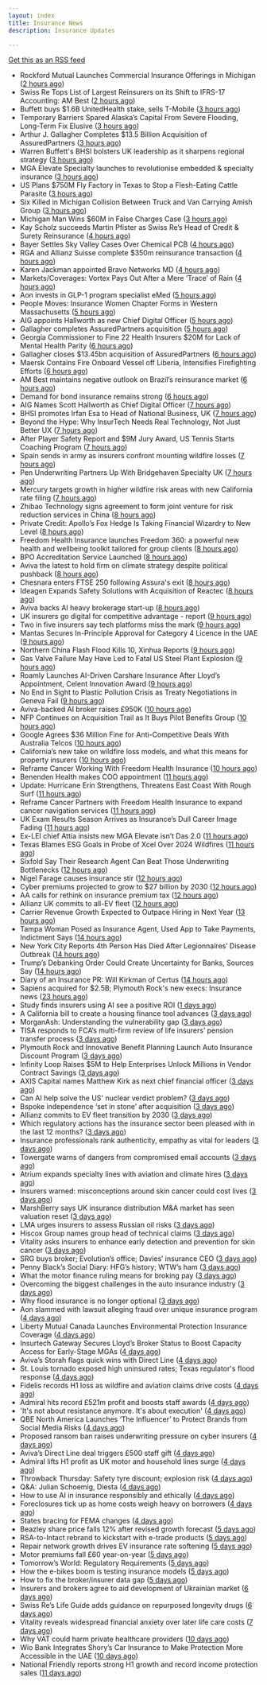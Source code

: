 ```yaml
---
layout: index
title: Insurance News
description: Insurance Updates

---
```


[Get this as an RSS feed](/insurance.rss)

<!-- news_marker starts -->
- Rockford Mutual Launches Commercial Insurance Offerings in Michigan ([2 hours ago](https://www.insurancejournal.com/news/midwest/2025/08/18/836137.htm))
- Swiss Re Tops List of Largest Reinsurers on its Shift to IFRS-17 Accounting: AM Best ([2 hours ago](https://www.insurancejournal.com/news/international/2025/08/18/836120.htm))
- Buffett buys $1.6B UnitedHealth stake, sells T-Mobile ([3 hours ago](https://www.dig-in.com/articles/buffett-buys-1-6b-unitedhealth-stake-sells-t-mobile))
- Temporary Barriers Spared Alaska’s Capital From Severe Flooding, Long-Term Fix Elusive ([3 hours ago](https://www.insurancejournal.com/news/west/2025/08/18/836104.htm))
- Arthur J. Gallagher Completes $13.5 Billion Acquisition of AssuredPartners ([3 hours ago](https://www.insurancejournal.com/news/national/2025/08/18/836091.htm))
- Warren Buffett's BHSI bolsters UK leadership as it sharpens regional strategy ([3 hours ago](https://www.insurancebusinessmag.com/uk/news/breaking-news/warren-buffetts-bhsi-bolsters-uk-leadership-as-it-sharpens-regional-strategy-546557.aspx))
- MGA Elevate Specialty launches to revolutionise embedded & specialty insurance ([3 hours ago](https://www.reinsurancene.ws/mga-elevate-specialty-launches-to-revolutionise-embedded-specialty-insurance/))
- US Plans $750M Fly Factory in Texas to Stop a Flesh-Eating Cattle Parasite ([3 hours ago](https://www.insurancejournal.com/news/southcentral/2025/08/18/836098.htm))
- Six Killed in Michigan Collision Between Truck and Van Carrying Amish Group ([3 hours ago](https://www.insurancejournal.com/news/midwest/2025/08/18/836094.htm))
- Michigan Man Wins $60M in False Charges Case ([3 hours ago](https://www.insurancejournal.com/news/midwest/2025/08/18/836086.htm))
- Kay Scholz succeeds Martin Pfister as Swiss Re’s Head of Credit & Surety Reinsurance ([4 hours ago](https://www.reinsurancene.ws/kay-scholz-succeeds-martin-pfister-as-swiss-res-head-of-credit-surety-reinsurance/))
- Bayer Settles Sky Valley Cases Over Chemical PCB ([4 hours ago](https://www.insurancejournal.com/news/national/2025/08/18/836077.htm))
- RGA and Allianz Suisse complete $350m reinsurance transaction ([4 hours ago](https://www.reinsurancene.ws/rga-and-allianz-suisse-complete-350m-reinsurance-transaction/))
- Karen Jackman appointed Bravo Networks MD ([4 hours ago](https://www.postonline.co.uk/broker/7958905/karen-jackman-appointed-bravo-networks-md))
- Markets/Coverages: Vortex Pays Out After a Mere ‘Trace’ of Rain ([4 hours ago](https://www.insurancejournal.com/news/national/2025/08/18/836055.htm))
- Aon invests in GLP-1 program specialist eMed ([5 hours ago](https://www.reinsurancene.ws/aon-invests-in-glp-1-program-specialist-emed/))
- People Moves: Insurance Women Chapter Forms in Western Massachusetts ([5 hours ago](https://www.insurancejournal.com/news/east/2025/08/18/835607.htm))
- AIG appoints Hallworth as new Chief Digital Officer ([5 hours ago](https://www.reinsurancene.ws/aig-appoints-hallworth-as-new-chief-digital-officer/))
- Gallagher completes AssuredPartners acquisition ([5 hours ago](https://www.postonline.co.uk/broker/7958904/gallagher-completes-assuredpartners-acquisition))
- Georgia Commissioner to Fine 22 Health Insurers $20M for Lack of Mental Health Parity ([6 hours ago](https://www.insurancejournal.com/news/southeast/2025/08/18/836053.htm))
- Gallagher closes $13.45bn acquisition of AssuredPartners ([6 hours ago](https://www.reinsurancene.ws/gallagher-closes-13-45bn-acquisition-of-assuredpartners/))
- Maersk Contains Fire Onboard Vessel off Liberia, Intensifies Firefighting Efforts ([6 hours ago](https://www.insurancejournal.com/news/international/2025/08/18/836051.htm))
- AM Best maintains negative outlook on Brazil’s reinsurance market ([6 hours ago](https://www.reinsurancene.ws/am-best-maintains-negative-outlook-on-brazils-reinsurance-market/))
- Demand for bond insurance remains strong ([6 hours ago](https://www.dig-in.com/news/demand-for-bond-insurance-remains-strong))
- AIG Names Scott Hallworth as Chief Digital Officer ([7 hours ago](https://www.insurtechinsights.com/aig-names-scott-hallworth-as-chief-digital-officer/))
- BHSI promotes Irfan Esa to Head of National Business, UK ([7 hours ago](https://www.reinsurancene.ws/bhsi-promotes-irfan-esa-to-head-of-national-business-uk/))
- Beyond the Hype: Why InsurTech Needs Real Technology, Not Just Better UX ([7 hours ago](https://www.insurtechinsights.com/beyond-the-hype-why-insurtech-needs-real-technology-not-just-better-ux/))
- After Player Safety Report and $9M Jury Award, US Tennis Starts Coaching Program ([7 hours ago](https://www.insurancejournal.com/news/national/2025/08/18/836032.htm))
- Spain sends in army as insurers confront mounting wildfire losses ([7 hours ago](https://www.insurancebusinessmag.com/uk/news/catastrophe/spain-sends-in-army-as-insurers-confront-mounting-wildfire-losses-546509.aspx))
- Pen Underwriting Partners Up With Bridgehaven Specialty UK ([7 hours ago](https://insurance-edge.net/2025/08/18/pen-underwriting-partners-up-with-bridgehaven-specialty-uk/))
- Mercury targets growth in higher wildfire risk areas with new California rate filing ([7 hours ago](https://www.reinsurancene.ws/mercury-targets-growth-in-higher-wildfire-risk-areas-with-new-california-rate-filing/))
- Zhibao Technology signs agreement to form joint venture for risk reduction services in China ([8 hours ago](https://www.reinsurancene.ws/zhibao-technology-signs-agreement-to-form-joint-venture-for-risk-reduction-services-in-china/))
- Private Credit: Apollo’s Fox Hedge Is Taking Financial Wizardry to New Level ([8 hours ago](https://www.insurancejournal.com/news/national/2025/08/18/836021.htm))
- Freedom Health Insurance launches Freedom 360: a powerful new health and wellbeing toolkit tailored for group clients ([8 hours ago](https://ifamagazine.com/freedom-health-insurance-launches-freedom-360-a-powerful-new-health-and-wellbeing-toolkit-tailored-for-group-clients/))
- BPO Accreditation Service Launched ([8 hours ago](https://insurance-edge.net/2025/08/18/bpo-accreditation-service-launched/))
- Aviva the latest to hold firm on climate strategy despite political pushback ([8 hours ago](https://www.insurancebusinessmag.com/uk/news/breaking-news/aviva-the-latest-to-hold-firm-on-climate-strategy-despite-political-pushback-546377.aspx))
- Chesnara enters FTSE 250 following Assura's exit ([8 hours ago](https://www.insurancebusinessmag.com/uk/news/life-insurance/chesnara-enters-ftse-250-following-assuras-exit-546486.aspx))
- Ideagen Expands Safety Solutions with Acquisition of Reactec ([8 hours ago](https://www.insurtechinsights.com/ideagen-expands-safety-solutions-with-acquisition-of-reactec/))
- Aviva backs AI heavy brokerage start-up ([8 hours ago](https://www.insurancebusinessmag.com/uk/news/sme/aviva-backs-ai-heavy-brokerage-startup-546478.aspx))
- UK insurers go digital for competitive advantage - report ([9 hours ago](https://www.insurancebusinessmag.com/uk/news/technology/uk-insurers-go-digital-for-competitive-advantage--report-546477.aspx))
- Two in five insurers say tech platforms miss the mark ([9 hours ago](https://www.postonline.co.uk/news/7958902/two-in-five-insurers-say-tech-platforms-miss-the-mark))
- Mantas Secures In-Principle Approval for Category 4 Licence in the UAE ([9 hours ago](https://www.insurtechinsights.com/mantas-secures-in-principle-approval-for-category-4-licence-in-the-uae/))
- Northern China Flash Flood Kills 10, Xinhua Reports ([9 hours ago](https://www.insurancejournal.com/news/international/2025/08/18/836016.htm))
- Gas Valve Failure May Have Led to Fatal US Steel Plant Explosion ([9 hours ago](https://www.insurancejournal.com/news/east/2025/08/18/835978.htm))
- Roamly Launches AI-Driven Carshare Insurance After Lloyd’s Appointment, Celent Innovation Award ([9 hours ago](https://www.insurtechinsights.com/roamly-launches-ai-driven-carshare-insurance-after-lloyds-appointment-celent-innovation-award/))
- No End in Sight to Plastic Pollution Crisis as Treaty Negotiations in Geneva Fail ([9 hours ago](https://www.insurancejournal.com/news/international/2025/08/18/836011.htm))
- Aviva-backed AI broker raises £950K ([10 hours ago](https://www.postonline.co.uk/broker/7958903/aviva-backed-ai-broker-raises-%C2%A3950k))
- NFP Continues on Acquisition Trail as It Buys Pilot Benefits Group ([10 hours ago](https://insurance-edge.net/2025/08/18/nfp-continues-on-acquisition-trail-as-it-buys-pilot-benefits-group/))
- Google Agrees $36 Million Fine for Anti-Competitive Deals With Australia Telcos ([10 hours ago](https://www.insurancejournal.com/news/international/2025/08/18/836005.htm))
- California’s new take on wildfire loss models, and what this means for property insurers ([10 hours ago](https://www.insurancejournal.com/blogs/cotality/2025/08/18/835958.htm))
- Reframe Cancer Working With Freedom Health Insurance ([10 hours ago](https://insurance-edge.net/2025/08/18/reframe-cancer-working-with-freedom-health-insurance/))
- Benenden Health makes COO appointment ([11 hours ago](https://ifamagazine.com/benenden-health-makes-coo-appointment/))
- Update: Hurricane Erin Strengthens, Threatens East Coast With Rough Surf ([11 hours ago](https://www.insurancejournal.com/news/international/2025/08/18/836001.htm))
- Reframe Cancer Partners with Freedom Health Insurance to expand cancer navigation services ([11 hours ago](https://ifamagazine.com/reframe-cancer-partners-with-freedom-health-insurance-to-expand-cancer-navigation-services/))
- UK Exam Results Season Arrives as Insurance’s Dull Career Image Fading ([11 hours ago](https://insurance-edge.net/2025/08/18/uk-exam-results-season-arrives-as-insurances-dull-career-image-fading/))
- Ex-LEI chief Attia insists new MGA Elevate isn’t Das 2.0 ([11 hours ago](https://www.postonline.co.uk/personal/7958900/ex-lei-chief-attia-insists-new-mga-elevate-isn%E2%80%99t-das-20))
- Texas Blames ESG Goals in Probe of Xcel Over 2024 Wildfires ([11 hours ago](https://www.insurancejournal.com/news/southcentral/2025/08/18/835994.htm))
- Sixfold Say Their Research Agent Can Beat Those Underwriting Bottlenecks ([12 hours ago](https://insurance-edge.net/2025/08/18/sixfold-say-their-research-agent-can-beat-those-underwriting-bottlenecks/))
- Nigel Farage causes insurance stir ([12 hours ago](https://www.insurancebusinessmag.com/uk/news/travel/nigel-farage-causes-insurance-stir-546455.aspx))
- Cyber premiums projected to grow to $27 billion by 2030 ([12 hours ago](https://www.insurancebusinessmag.com/uk/news/cyber/cyber-premiums-projected-to-grow-to-27-billion-by-2030-546449.aspx))
- AA calls for rethink on insurance premium tax ([12 hours ago](https://www.insurancebusinessmag.com/uk/news/auto-motor/aa-calls-for-rethink-on-insurance-premium-tax-546448.aspx))
- Allianz UK commits to all-EV fleet ([12 hours ago](https://www.insurancebusinessmag.com/uk/news/auto-motor/allianz-uk-commits-to-allev-fleet-546447.aspx))
- Carrier Revenue Growth Expected to Outpace Hiring in Next Year ([13 hours ago](https://www.insurancejournal.com/news/national/2025/08/18/835619.htm))
- Tampa Woman Posed as Insurance Agent, Used App to Take Payments, Indictment Says ([14 hours ago](https://www.insurancejournal.com/news/southeast/2025/08/18/835972.htm))
- New York City Reports 4th Person Has Died After Legionnaires’ Disease Outbreak ([14 hours ago](https://www.insurancejournal.com/news/east/2025/08/18/835983.htm))
- Trump’s Debanking Order Could Create Uncertainty for Banks, Sources Say ([14 hours ago](https://www.insurancejournal.com/news/national/2025/08/18/835988.htm))
- Diary of an Insurance PR: Will Kirkman of Certus ([14 hours ago](https://www.postonline.co.uk/people/7958006/diary-of-an-insurance-pr-will-kirkman-of-certus))
- Sapiens acquired for $2.5B; Plymouth Rock's new execs: Insurance news ([23 hours ago](https://www.dig-in.com/news/sapiens-acquired-2-5b-plymouth-rock-executive-news))
- Study finds insurers using AI see a positive ROI ([1 days ago](https://www.dig-in.com/news/insurers-using-ai-see-a-positive-roi))
- A California bill to create a housing finance tool advances ([3 days ago](https://www.dig-in.com/news/a-california-bill-to-create-a-housing-finance-tool-advances))
- MorganAsh: Understanding the vulnerability gap ([3 days ago](https://ifamagazine.com/morganash-understanding-the-vulnerability-gap/))
- TISA responds to FCA’s multi-firm review of life insurers’ pension transfer process ([3 days ago](https://ifamagazine.com/tisa-responds-to-fcas-multi-firm-review-of-life-insurers-pension-transfer-process/))
- Plymouth Rock and Innovative Benefit Planning Launch Auto Insurance Discount Program ([3 days ago](https://www.insurtechinsights.com/plymouth-rock-and-innovative-benefit-planning-launch-auto-insurance-discount-program/))
- Infinity Loop Raises $5M to Help Enterprises Unlock Millions in Vendor Contract Savings ([3 days ago](https://www.insurtechinsights.com/infinity-loop-raises-5m-to-help-enterprises-unlock-millions-in-vendor-contract-savings/))
- AXIS Capital names Matthew Kirk as next chief financial officer ([3 days ago](https://www.insurancebusinessmag.com/uk/news/breaking-news/axis-capital-names-matthew-kirk-as-next-chief-financial-officer-546344.aspx))
- Can AI help solve the US' nuclear verdict problem? ([3 days ago](https://www.insurancebusinessmag.com/uk/news/breaking-news/can-ai-help-solve-the-us-nuclear-verdict-problem-546336.aspx))
- Bspoke independence ‘set in stone’ after acquisition ([3 days ago](https://www.postonline.co.uk/news/7958876/bspoke-independence-%E2%80%98set-in-stone%E2%80%99-after-acquisition))
- Allianz commits to EV fleet transition by 2030 ([3 days ago](https://www.postonline.co.uk/news/7958899/allianz-commits-to-ev-fleet-transition-by-2030))
- Which regulatory actions has the insurance sector been pleased with in the last 12 months? ([3 days ago](https://www.insurancebusinessmag.com/uk/tv/which-regulatory-actions-has-the-insurance-sector-been-pleased-with-in-the-last-12-months-546325.aspx))
- Insurance professionals rank authenticity, empathy as vital for leaders ([3 days ago](https://www.insurancebusinessmag.com/uk/news/diversity-inclusion/insurance-professionals-rank-authenticity-empathy-as-vital-for-leaders-546318.aspx))
- Towergate warns of dangers from compromised email accounts ([3 days ago](https://www.insurancebusinessmag.com/uk/news/cyber/towergate-warns-of-dangers-from-compromised-email-accounts-546311.aspx))
- Atrium expands specialty lines with aviation and climate hires ([3 days ago](https://www.insurancebusinessmag.com/uk/news/breaking-news/atrium-expands-specialty-lines-with-aviation-and-climate-hires-546309.aspx))
- Insurers warned: misconceptions around skin cancer could cost lives ([3 days ago](https://ifamagazine.com/insurers-warned-misconceptions-around-skin-cancer-could-cost-lives/))
- MarshBerry says UK insurance distribution M&A market has seen valuation reset ([3 days ago](https://www.insurancebusinessmag.com/uk/news/breaking-news/marshberry-says-uk-insurance-distribution-manda-market-has-seen-valuation-reset-546281.aspx))
- LMA urges insurers to assess Russian oil risks ([3 days ago](https://www.insurancebusinessmag.com/uk/news/breaking-news/lma-urges-insurers-to-assess-russian-oil-risks-546280.aspx))
- Hiscox Group names group head of technical claims ([3 days ago](https://www.insurancebusinessmag.com/uk/news/claims/hiscox-group-names-group-head-of-technical-claims-546279.aspx))
- Vitality asks insurers to enhance early detection and prevention for skin cancer ([3 days ago](https://www.insurancebusinessmag.com/uk/news/life-insurance/vitality-asks-insurers-to-enhance-early-detection-and-prevention-for-skin-cancer-546276.aspx))
- SRG buys broker; Evolution’s office; Davies’ insurance CEO ([3 days ago](https://www.postonline.co.uk/news/7958889/srg-buys-broker-evolution%E2%80%99s-office-davies%E2%80%99-insurance-ceo))
- Penny Black’s Social Diary: HFG’s history; WTW’s ham ([3 days ago](https://www.postonline.co.uk/people/7958127/penny-black%E2%80%99s-social-diary-hfg%E2%80%99s-history-wtw%E2%80%99s-ham))
- What the motor finance ruling means for broking pay ([3 days ago](https://www.postonline.co.uk/regulation/7958313/what-the-motor-finance-ruling-means-for-broking-pay))
- Overcoming the biggest challenges in the auto insurance industry ([3 days ago](https://www.dig-in.com/opinion/challenges-in-the-auto-insurance-industry))
- Why flood insurance is no longer optional ([3 days ago](https://www.dig-in.com/opinion/why-flood-insurance-is-no-longer-optional))
- Aon slammed with lawsuit alleging fraud over unique insurance program ([4 days ago](https://www.insurancebusinessmag.com/uk/news/breaking-news/aon-slammed-with-lawsuit-alleging-fraud-over-unique-insurance-program-546328.aspx))
- Liberty Mutual Canada Launches Environmental Protection Insurance Coverage ([4 days ago](https://www.insurtechinsights.com/liberty-mutual-canada-launches-environmental-protection-insurance-coverage/))
- Insurtech Gateway Secures Lloyd’s Broker Status to Boost Capacity Access for Early-Stage MGAs ([4 days ago](https://www.insurtechinsights.com/insurtech-gateway-secures-lloyds-broker-status-to-boost-capacity-access-for-early-stage-mgas/))
- Aviva’s Storah flags quick wins with Direct Line ([4 days ago](https://www.postonline.co.uk/personal/7958895/aviva%E2%80%99s-storah-flags-quick-wins-with-direct-line))
- St. Louis tornado exposed high uninsured rates; Texas regulator's flood response ([4 days ago](https://www.dig-in.com/news/st-louis-tornado-shows-underinsurance-texas-flood-response))
- Fidelis records H1 loss as wildfire and aviation claims drive costs ([4 days ago](https://www.insurancebusinessmag.com/uk/news/breaking-news/fidelis-records-h1-loss-as-wildfire-and-aviation-claims-drive-costs-546175.aspx))
- Admiral hits record £521m profit and boosts staff awards ([4 days ago](https://www.postonline.co.uk/personal/7958891/admiral-hits-record-%C2%A3521m-profit-and-boosts-staff-awards))
- 'It's not about resistance anymore. It's about execution' ([4 days ago](https://www.insurancebusinessmag.com/uk/news/technology/its-not-about-resistance-anymore--its-about-execution-544054.aspx))
- QBE North America Launches ‘The Influencer’ to Protect Brands from Social Media Risks ([4 days ago](https://www.insurtechinsights.com/qbe-north-america-launches-the-influencer-to-protect-brands-from-social-media-risks/))
- Proposed ransom ban raises underwriting pressure on cyber insurers ([4 days ago](https://www.insurancebusinessmag.com/uk/news/cyber/proposed-ransom-ban-raises-underwriting-pressure-on-cyber-insurers-546158.aspx))
- Aviva’s Direct Line deal triggers £500 staff gift ([4 days ago](https://www.postonline.co.uk/personal/7958890/aviva%E2%80%99s-direct-line-deal-triggers-%C2%A3500-staff-gift))
- Admiral lifts H1 profit as UK motor and household lines surge ([4 days ago](https://www.insurancebusinessmag.com/uk/news/breaking-news/admiral-lifts-h1-profit-as-uk-motor-and-household-lines-surge-546151.aspx))
- Throwback Thursday: Safety tyre discount; explosion risk ([4 days ago](https://www.postonline.co.uk/personal/7956761/throwback-thursday-safety-tyre-discount-explosion-risk))
- Q&A: Julian Schoemig, Diesta ([4 days ago](https://www.postonline.co.uk/technology/7957973/qa-julian-schoemig-diesta))
- How to use AI in insurance responsibly and ethically ([4 days ago](https://www.postonline.co.uk/technology/7958869/how-to-use-ai-in-insurance-responsibly-and-ethically))
- Foreclosures tick up as home costs weigh heavy on borrowers ([4 days ago](https://www.dig-in.com/news/foreclosure-rates-rise-nationwide-report-finds))
- States bracing for FEMA changes ([4 days ago](https://www.dig-in.com/news/states-bracing-for-fema-changes))
- Beazley share price falls 12% after revised growth forecast ([5 days ago](https://www.postonline.co.uk/lloyd%E2%80%99slondon/7958887/beazley-share-price-falls-12-after-revised-growth-forecast))
- RSA-to-Intact rebrand to kickstart with e-trade products ([5 days ago](https://www.postonline.co.uk/commercial/7958882/rsa-to-intact-rebrand-to-kickstart-with-e-trade-products))
- Repair network growth drives EV insurance rate softening ([5 days ago](https://www.postonline.co.uk/personal/7958883/repair-network-growth-drives-ev-insurance-rate-softening))
- Motor premiums fall £60 year-on-year ([5 days ago](https://www.postonline.co.uk/personal/7958884/motor-premiums-fall-%C2%A360-year-on-year))
- Tomorrow’s World: Regulatory Requirements ([5 days ago](https://www.postonline.co.uk/regulation/7958154/tomorrow%E2%80%99s-world-regulatory-requirements))
- How the e-bikes boom is testing insurance models ([5 days ago](https://www.postonline.co.uk/personal/7958083/how-the-e-bikes-boom-is-testing-insurance-models))
- How to fix the broker/insurer data gap ([5 days ago](https://www.postonline.co.uk/technology/7958025/how-to-fix-the-brokerinsurer-data-gap))
- Insurers and brokers agree to aid development of Ukrainian market ([6 days ago](https://www.postonline.co.uk/news/7958879/insurers-and-brokers-agree-to-aid-development-of-ukrainian-market))
- Swiss Re’s Life Guide adds guidance on repurposed longevity drugs ([6 days ago](https://ifamagazine.com/swiss-res-life-guide-adds-guidance-on-repurposed-longevity-drugs/))
- Vitality reveals widespread financial anxiety over later life care costs ([7 days ago](https://ifamagazine.com/vitality-reveals-widespread-financial-anxiety-over-later-life-care-costs/))
- Why VAT could harm private healthcare providers ([10 days ago](https://ifamagazine.com/why-vat-could-harm-private-healthcare-providers/))
- Wio Bank Integrates Shory’s Car Insurance to Make Protection More Accessible in the UAE ([10 days ago](https://thefintechtimes.com/wio-bank-integrates-shorys-car-insurance-to-make-protection-more-accessible-in-the-uae/))
- National Friendly reports strong H1 growth and record income protection sales ([11 days ago](https://ifamagazine.com/national-friendly-reports-strong-h1-growth-and-record-income-protection-sales/))

<!-- news_marker ends -->